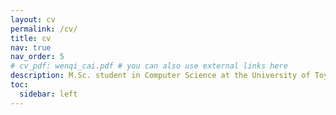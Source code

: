 ```yaml
---
layout: cv
permalink: /cv/
title: cv
nav: true
nav_order: 5
# cv_pdf: wenqi_cai.pdf # you can also use external links here
description: M.Sc. student in Computer Science at the University of Toyama, focusing on Computer Vision and Machine Learning.
toc:
  sidebar: left
---
```

